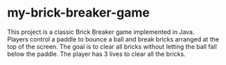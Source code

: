 # my-brick-breaker-game
This project is a classic Brick Breaker game implemented in Java.                                                                                                                
Players control a paddle to bounce a ball and break bricks arranged at the top of the screen.
The goal is to clear all bricks without letting the ball fall below the paddle.
The player has 3 lives to clear all the bricks.
